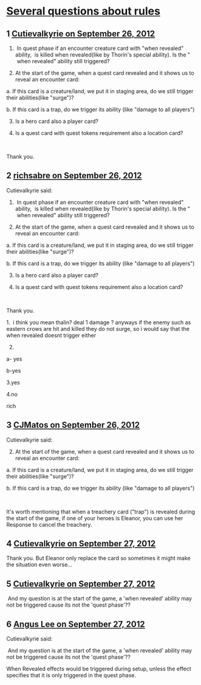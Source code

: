 # [Several questions about rules](https://community.fantasyflightgames.com/topic/71767-several-questions-about-rules/)

## 1 [Cutievalkyrie on September 26, 2012](https://community.fantasyflightgames.com/topic/71767-several-questions-about-rules/?do=findComment&comment=700511)

1.  In quest phase if an encounter creature card with "when revealed" ability,  is killed when revealed(like by Thorin's special ability). Is the "  when revealed" ability still triggered?

2. At the start of the game, when a quest card revealed and it shows us to reveal an encounter card:

a. If this card is a creature/land, we put it in staging area, do we still trigger their abilities(like "surge")?

b. If this card is a trap, do we trigger its ability (like "damage to all players")

3. Is a hero card also a player card?

4. Is a quest card with quest tokens requirement also a location card?

 

Thank you.

## 2 [richsabre on September 26, 2012](https://community.fantasyflightgames.com/topic/71767-several-questions-about-rules/?do=findComment&comment=700557)

Cutievalkyrie said:

1.  In quest phase if an encounter creature card with "when revealed" ability,  is killed when revealed(like by Thorin's special ability). Is the "  when revealed" ability still triggered?

2. At the start of the game, when a quest card revealed and it shows us to reveal an encounter card:

a. If this card is a creature/land, we put it in staging area, do we still trigger their abilities(like "surge")?

b. If this card is a trap, do we trigger its ability (like "damage to all players")

3. Is a hero card also a player card?

4. Is a quest card with quest tokens requirement also a location card?

 

Thank you.



1.  i think you mean thalin? deal 1 damage ? anyways if the enemy such as eastern crows are hit and killed they do not surge, so i would say that the when revealed doesnt trigger either

2.

a- yes

b-yes

3.yes

4.no

rich

## 3 [CJMatos on September 26, 2012](https://community.fantasyflightgames.com/topic/71767-several-questions-about-rules/?do=findComment&comment=700773)

Cutievalkyrie said:

2. At the start of the game, when a quest card revealed and it shows us to reveal an encounter card:

a. If this card is a creature/land, we put it in staging area, do we still trigger their abilities(like "surge")?

b. If this card is a trap, do we trigger its ability (like "damage to all players")



 

It's worth mentioning that when a treachery card ("trap") is revealed during the start of the game, if one of your heroes is Eleanor, you can use her Response to cancel the treachery.

## 4 [Cutievalkyrie on September 27, 2012](https://community.fantasyflightgames.com/topic/71767-several-questions-about-rules/?do=findComment&comment=701038)

Thank you. But Eleanor only replace the card so sometimes it might make the situation even worse…

## 5 [Cutievalkyrie on September 27, 2012](https://community.fantasyflightgames.com/topic/71767-several-questions-about-rules/?do=findComment&comment=701042)

 And my question is at the start of the game, a 'when revealed' ability may not be triggered cause its not the 'quest phase'??

## 6 [Angus Lee on September 27, 2012](https://community.fantasyflightgames.com/topic/71767-several-questions-about-rules/?do=findComment&comment=701060)

Cutievalkyrie said:

 And my question is at the start of the game, a 'when revealed' ability may not be triggered cause its not the 'quest phase'??



When Revealed effects would be triggered during setup, unless the effect specifies that it is only triggered in the quest phase.

